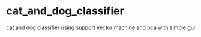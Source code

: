 # cat_and_dog_classifier
cat and dog classifier using support vector machine and pca with simple gui 
